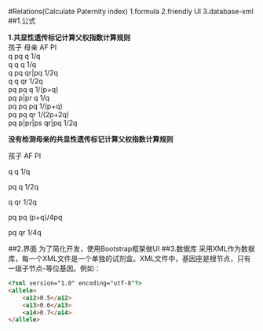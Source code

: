 #Relations(Calculate Paternity index)
1.formula
2.friendly UI
3.database-xml
##1.公式

**1.共显性遗传标记计算父权指数计算规则**  
孩子	母亲	AF	PI  
q	pq	q	1/q  
q	q	q	1/q  
q	pq	qr|pq	1/2q  
q	q	qr	1/2q  
pq	pq	q	1/(p+q)  
pq	p|pr	q	1/q  
pq	pq	pq	1/(p+q)  
pq	pq	qr	1/(2p+2q)  
pq	p|pr|ps	qr|pq	1/2q  

**没有检测母亲的共显性遗传标记计算父权指数计算规则**

孩子	AF	PI

q	q	1/q

pq	q	1/2q

q	qr	1/2q

pq	pq	(p+q)/4pq

pq	qr	1/4q

##2.界面
  为了简化开发，使用Bootstrap框架做UI
##3.数据库
  采用XML作为数据库，每一个XML文件是一个单独的试剂盒。XML文件中，基因座是根节点，只有一级子节点-等位基因。例如：
```html
<?xml version="1.0" encoding="utf-8"?>
<allele>
	<a12>0.5</a12>
	<a13>0.6</a13>
	<a14>0.7</a14>
</allele>
```
